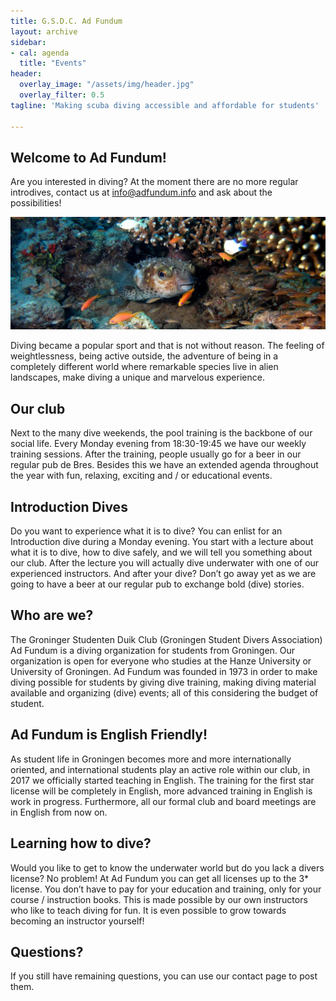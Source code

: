 ```yaml
---
title: G.S.D.C. Ad Fundum
layout: archive
sidebar:
- cal: agenda
  title: "Events"
header:
  overlay_image: "/assets/img/header.jpg"
  overlay_filter: 0.5
tagline: 'Making scuba diving accessible and affordable for students'

---
```


## Welcome to Ad Fundum!

Are you interested in diving? At the moment there are no more regular introdives, contact us at [info@adfundum.info](mailto:info@adfundum.info) and ask about the possibilities!

![](assets/img/dscn8293kopie.jpg)

Diving became a popular sport and that is not without reason. The feeling of weightlessness, being active outside, the adventure of being in a completely different world where remarkable species live in alien landscapes, make diving a unique and marvelous experience.

## Our club

Next to the many dive weekends, the pool training is the backbone of our social life. Every Monday evening from 18:30-19:45 we have our weekly training sessions. After the training, people usually go for a beer in our regular pub de Bres. Besides this we have an extended agenda throughout the year with fun, relaxing, exciting and / or educational events.

## Introduction Dives

Do you want to experience what it is to dive? You can enlist for an Introduction dive during a Monday evening. You start with a lecture about what it is to dive, how to dive safely, and we will tell you something about our club. After the lecture you will actually dive underwater with one of our experienced instructors. And after your dive? Don’t go away yet as we are going to have a beer at our regular pub to exchange bold (dive) stories.

## Who are we?

The Groninger Studenten Duik Club (Groningen Student Divers Association) Ad Fundum is a diving organization for students from Groningen. Our organization is open for everyone who studies at the Hanze University or University of Groningen. Ad Fundum was founded in 1973 in order to make diving possible for students by giving dive training, making diving material available and organizing (dive) events; all of this considering the budget of student.

## Ad Fundum is English Friendly!

As student life in Groningen becomes more and more internationally oriented, and international students play an active role within our club, in 2017 we officially started teaching in English. The training for the first star license will be completely in English, more advanced training in English is work in progress. Furthermore, all our formal club and board meetings are in English from now on.

## Learning how to dive?

Would you like to get to know the underwater world but do you lack a divers license? No problem! At Ad Fundum you can get all licenses up to the 3* license. You don’t have to pay for your education and training, only for your course / instruction books. This is made possible by our own instructors who like to teach diving for fun. It is even possible to grow towards becoming an instructor yourself!

## Questions?

If you still have remaining questions, you can use our contact page to post them.
